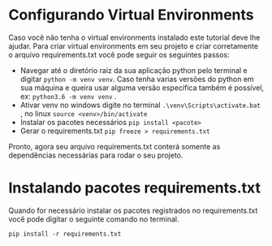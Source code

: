 # Configurando Virtual Environments

Caso você não tenha o virtual environments instalado este tutorial deve lhe ajudar. Para criar virtual environments em seu projeto e criar corretamente o arquivo requirements.txt você pode seguir os seguintes passos:

- Navegar até o diretório raiz da sua aplicação python pelo terminal e digitar `python -m venv venv`. Caso tenha varias versões do python em sua máquina e queira usar alguma versão especifica também é possível, ex: `python3.6 -m venv venv` .
- Ativar venv no windows digite no terminal `.\venv\Scripts\activate.bat` , no linux `source <venv>/bin/activate`
- Instalar os pacotes necessários `pip install <pacote>`
- Gerar o requirements.txt `pip freeze > requirements.txt`

Pronto, agora seu arquivo requirements.txt conterá somente as dependências necessárias para rodar o seu projeto.

# Instalando pacotes requirements.txt

Quando for necessário instalar os pacotes registrados no requirements.txt você pode digitar o seguinte comando no terminal.

`pip install -r requirements.txt`
